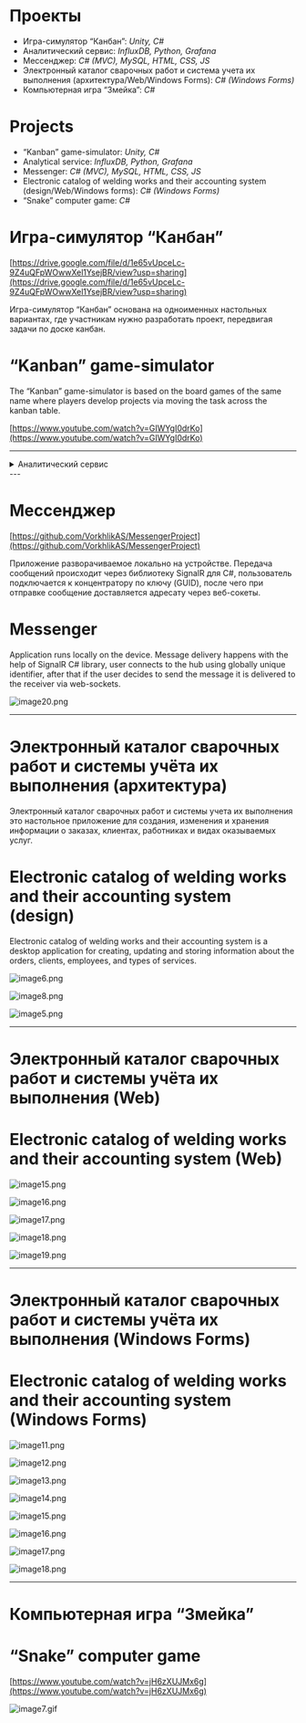 # Проекты

- Игра-симулятор “Канбан”: *Unity, C#*
- Аналитический сервис: *InfluxDB, Python, Grafana*
- Мессенджер: *C# (MVC), MySQL, HTML, CSS, JS*
- Электронный каталог сварочных работ и система учета их выполнения (архитектура/Web/Windows Forms): *C# (Windows Forms)*
- Компьютерная игра “Змейка”: *C#*

# Projects

- “Kanban” game-simulator: *Unity, C#*
- Analytical service: *InfluxDB, Python, Grafana*
- Messenger: *C# (MVC), MySQL, HTML, CSS, JS*
- Electronic catalog of welding works and their accounting system (design/Web/Windows forms): *C# (Windows Forms)*
- “Snake” computer game: *C#*

# Игра-симулятор “Канбан”

[https://drive.google.com/file/d/1e65vUpceLc-9Z4uQFpWOwwXel1YsejBR/view?usp=sharing](https://drive.google.com/file/d/1e65vUpceLc-9Z4uQFpWOwwXel1YsejBR/view?usp=sharing)

Игра-симулятор “Канбан” основана на одноименных настольных вариантах, где участникам нужно разработать проект, передвигая задачи по доске канбан.

# “Kanban” game-simulator

The “Kanban” game-simulator is based on the board games of the same name where players develop projects via moving the task across the kanban table.

[https://www.youtube.com/watch?v=GIWYgI0drKo](https://www.youtube.com/watch?v=GIWYgI0drKo)

---
<details markdown='1'><summary>Аналитический сервис</summary>  
# Аналитический сервис

[analiticheskiy_servis_-_otchet.pdf](%D0%9F%D1%80%D0%BE%D0%B5%D0%BA%D1%82%D1%8B%20b0f4af2a58a94742be08df764fff4d1e/analiticheskiy_servis_-_otchet.pdf)

Аналитический сервис для мониторинга загрузки IOT (Internet of things) сервера. Сервис рассчитывает показатели загрузки сервера клиентами и доли загрузки сервера различными видами бизнеса.

# Analytical service

An analytical service for monitoring the load of IOT (Internet of things) server. This service calculates  client server load metrics and load shares of different types of businesses.

![Снимок экрана 2022-08-29 010820.png](%D0%9F%D1%80%D0%BE%D0%B5%D0%BA%D1%82%D1%8B%20b0f4af2a58a94742be08df764fff4d1e/%25D0%25A1%25D0%25BD%25D0%25B8%25D0%25BC%25D0%25BE%25D0%25BA_%25D1%258D%25D0%25BA%25D1%2580%25D0%25B0%25D0%25BD%25D0%25B0_2022-08-29_010820.png)
</details>
---

# Мессенджер

[https://github.com/VorkhlikAS/MessengerProject](https://github.com/VorkhlikAS/MessengerProject)

Приложение разворачиваемое локально на устройстве. Передача сообщений происходит через библиотеку SignalR для C#, пользователь подключается к концентратору по ключу (GUID), после чего при отправке сообщение доставляется адресату через веб-сокеты.

# Messenger

Application runs locally on the device. Message delivery happens with the help of SignalR C# library, user connects to the hub using globally unique identifier, after that if the user decides to send the message it is delivered to the receiver via web-sockets. 

![image20.png](%D0%9F%D1%80%D0%BE%D0%B5%D0%BA%D1%82%D1%8B%20b0f4af2a58a94742be08df764fff4d1e/image20.png)

---

# Электронный каталог сварочных работ и системы учёта их выполнения (архитектура)

Электронный каталог сварочных работ и системы учета их выполнения это настольное приложение для создания, изменения и хранения информации о заказах, клиентах, работниках и видах оказываемых услуг.

# Electronic catalog of welding works and their accounting system (design)

Electronic catalog of welding works and their accounting system is a desktop application for creating, updating and storing information about the orders, clients, employees, and types of services.

![image6.png](%D0%9F%D1%80%D0%BE%D0%B5%D0%BA%D1%82%D1%8B%20b0f4af2a58a94742be08df764fff4d1e/image6.png)

![image8.png](%D0%9F%D1%80%D0%BE%D0%B5%D0%BA%D1%82%D1%8B%20b0f4af2a58a94742be08df764fff4d1e/image8.png)

![image5.png](%D0%9F%D1%80%D0%BE%D0%B5%D0%BA%D1%82%D1%8B%20b0f4af2a58a94742be08df764fff4d1e/image5.png)

---

# Электронный каталог сварочных работ и системы учёта их выполнения (Web)

# Electronic catalog of welding works and their accounting system (Web)

![image15.png](%D0%9F%D1%80%D0%BE%D0%B5%D0%BA%D1%82%D1%8B%20b0f4af2a58a94742be08df764fff4d1e/image15.png)

![image16.png](%D0%9F%D1%80%D0%BE%D0%B5%D0%BA%D1%82%D1%8B%20b0f4af2a58a94742be08df764fff4d1e/image16.png)

![image17.png](%D0%9F%D1%80%D0%BE%D0%B5%D0%BA%D1%82%D1%8B%20b0f4af2a58a94742be08df764fff4d1e/image17.png)

![image18.png](%D0%9F%D1%80%D0%BE%D0%B5%D0%BA%D1%82%D1%8B%20b0f4af2a58a94742be08df764fff4d1e/image18.png)

![image19.png](%D0%9F%D1%80%D0%BE%D0%B5%D0%BA%D1%82%D1%8B%20b0f4af2a58a94742be08df764fff4d1e/image19.png)

---

# Электронный каталог сварочных работ и системы учёта их выполнения (Windows Forms)

# Electronic catalog of welding works and their accounting system (Windows Forms)

![image11.png](%D0%9F%D1%80%D0%BE%D0%B5%D0%BA%D1%82%D1%8B%20b0f4af2a58a94742be08df764fff4d1e/image11.png)

![image12.png](%D0%9F%D1%80%D0%BE%D0%B5%D0%BA%D1%82%D1%8B%20b0f4af2a58a94742be08df764fff4d1e/image12.png)

![image13.png](%D0%9F%D1%80%D0%BE%D0%B5%D0%BA%D1%82%D1%8B%20b0f4af2a58a94742be08df764fff4d1e/image13.png)

![image14.png](%D0%9F%D1%80%D0%BE%D0%B5%D0%BA%D1%82%D1%8B%20b0f4af2a58a94742be08df764fff4d1e/image14.png)

![image15.png](%D0%9F%D1%80%D0%BE%D0%B5%D0%BA%D1%82%D1%8B%20b0f4af2a58a94742be08df764fff4d1e/image15%201.png)

![image16.png](%D0%9F%D1%80%D0%BE%D0%B5%D0%BA%D1%82%D1%8B%20b0f4af2a58a94742be08df764fff4d1e/image16%201.png)

![image17.png](%D0%9F%D1%80%D0%BE%D0%B5%D0%BA%D1%82%D1%8B%20b0f4af2a58a94742be08df764fff4d1e/image17%201.png)

![image18.png](%D0%9F%D1%80%D0%BE%D0%B5%D0%BA%D1%82%D1%8B%20b0f4af2a58a94742be08df764fff4d1e/image18%201.png)

---

# Компьютерная игра “Змейка”

# “Snake” computer game

[https://www.youtube.com/watch?v=jH6zXUJMx6g](https://www.youtube.com/watch?v=jH6zXUJMx6g)

![image7.gif](%D0%9F%D1%80%D0%BE%D0%B5%D0%BA%D1%82%D1%8B%20b0f4af2a58a94742be08df764fff4d1e/image7.gif)
